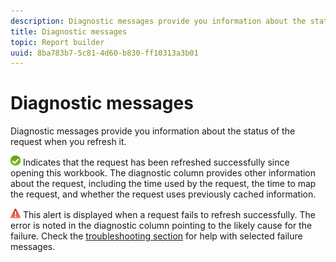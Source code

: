 ```yaml
---
description: Diagnostic messages provide you information about the status of the request when you refresh it.
title: Diagnostic messages
topic: Report builder
uuid: 8ba783b7-5c81-4d60-b830-ff10313a3b01
---
```


# Diagnostic messages

Diagnostic messages provide you information about the status of the request when you refresh it.

 ![icon_notice_success.gif](assets/icon_notice_success.gif) Indicates that the request has been refreshed successfully since opening this workbook. The diagnostic column provides other information about the request, including the time used by the request, the time to map the request, and whether the request uses previously cached information.

![icon_notice_warn.gif](assets/icon_notice_warn.gif) This alert is displayed when a request fails to refresh successfully. The error is noted in the diagnostic column pointing to the likely cause for the failure. Check the [troubleshooting section](/help/analyze/report-builder/troubleshoot.md) for help with selected failure messages.

